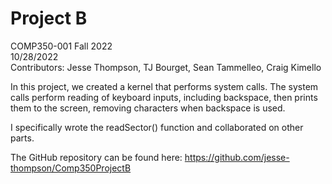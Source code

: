 # Project B  
COMP350-001 Fall 2022  
10/28/2022  
Contributors: Jesse Thompson, TJ Bourget, Sean Tammelleo, Craig Kimello

In this project, we created a kernel that performs system calls.
The system calls perform reading of keyboard inputs, including backspace, then prints them
to the screen, removing characters when backspace is used.

I specifically wrote the readSector() function and collaborated on other parts.

The GitHub repository can be found here: https://github.com/jesse-thompson/Comp350ProjectB